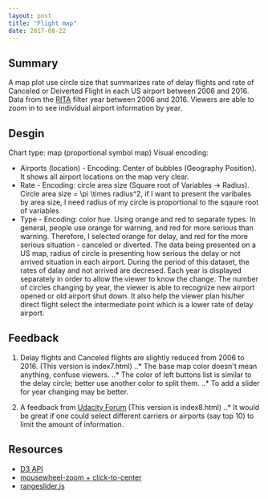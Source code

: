 ```yaml
---
layout: post
title: "Flight map"
date: 2017-08-22
---
```

## Summary
A map plot use circle size that summarizes rate of delay flights and 
rate of Canceled or Deiverted Flight in each US airport between 2006 
and 2016. Data from the [RITA](http://www.transtats.bts.gov/OT_Delay/OT_DelayCause1.asp) 
filter year between 2006 and 2016. Viewers are able to zoom in to see 
individual airport information by year.

## Desgin
Chart type: map (proportional symbol map)
Visual encoding: 
* Airports (location) - Encoding: Center of bubbles (Geography Position).
    It shows all airport locations on the map very clear.
* Rate - Encoding: circle area size (Square root of Variables -> Radius).
    Circle area size = \pi \times radius^2, if I want to present the varibales
    by area size, I need radius of my circle is proportional to the sqaure root 
    of variables
* Type - Encoding: color hue.
    Using orange and red to separate types. In general, people use orange for warning,
    and red for more serious than warning. Therefore, I selected orange for delay, and
    red for the more serious situation - canceled or diverted.
The data being presented on a US map, radius of circle is presenting 
how serious the delay or not arrived situation in each airport. During 
the period of this dataset, the rates of dalay and not arrived are 
decresed. Each year is displayed separately in order to allow the viewer 
to know the change. The number of circles changing by year, the viewer 
is able to recognize new airport opened or old airport shut down. It also 
help the viewer plan his/her direct flight select the intermediate point 
which is a lower rate of delay airport.

## Feedback
1.  Delay flights and Canceled flights are slightly reduced from 2006 to 2016. (This version is index7.html)
..* The base map color doesn't mean anything, confuse viewers.
..* The color of left buttons list is similar to the delay circle; better use another color to split them.
..* To add a slider for year changing may be better.

2.  A feedback from [Udacity Forum](https://discussions.udacity.com/t/seeking-feedback-for-flight-delay-data-project/330691) (This version is index8.html)
..* It would be great if one could select different carriers or airports (say top 10) to limit the amount of information.

## Resources
* [D3 API](https://github.com/d3/d3/blob/master/API.md)
* [mousewheel-zoom + click-to-center](https://bl.ocks.org/mbostock/2206340)
* [rangeslider.js](http://rangeslider.js.org/)
